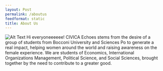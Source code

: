 ```yaml
---
layout: Post
permalink: /aboutus
feedformat: static
title: About Us
---
```




![Alt Text](/assets/img/civica.png "Wowin")
Hi everyoneeeeee!
CIVICA Echoes stems from the desire of a group of students from Bocconi University
and Sciences Po to generate a real impact, helping women around the world and
raising awareness on the female experience. We are students of Economics,
International Organizations Management, Political Science, and Social Sciences,
brought together by the need to contribute to a greater good.